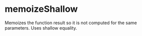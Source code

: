 # memoizeShallow

Memoizes the function result so it is not computed for the same parameters. Uses shallow equality.

